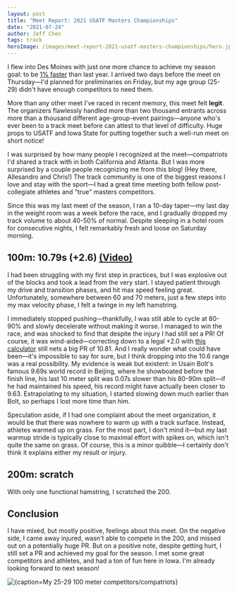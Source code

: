 ```yaml
---
layout: post
title: "Meet Report: 2021 USATF Masters Championships"
date: "2021-07-24"
author: Jeff Chen
tags: track
heroImage: /images/meet-report-2021-usatf-masters-championships/hero.jpg
---
```


I flew into Des Moines with just one more chance to achieve my season goal: to be [1% faster](https://jeffchen.dev/posts/2021-Goals/) than last year. I arrived two days before the meet on Thursday—I'd planned for preliminaries on Friday, but my age group (25-29) didn't have enough competitors to need them.

<!-- excerpt -->

More than any other meet I've raced in recent memory, this meet felt **legit**. The organizers flawlessly handled more than two thousand entrants across more than a thousand different age-group-event pairings—anyone who's ever been to a track meet before can attest to that level of difficulty. Huge props to USATF and Iowa State for putting together such a well-run meet on short notice!

I was surprised by how many people I recognized at the meet—compatriots I'd shared a track with in both California and Atlanta. But I was more surprised by a couple people recognizing me from this blog! (Hey there, Allesandro and Chris!) The track community is one of the biggest reasons I love and stay with the sport—I had a great time meeting both fellow post-collegiate athletes and "true" masters competitors.

Since this was my last meet of the season, I ran a 10-day taper—my last day in the weight room was a week before the race, and I gradually dropped my track volume to about 40-50% of normal. Despite sleeping in a hotel room for consecutive nights, I felt remarkably fresh and loose on Saturday morning.

## 100m: 10.79s (+2.6) [(Video)](https://twitter.com/iambald/status/1419041620431880196?s=20)

I had been struggling with my first step in practices, but I was explosive out of the blocks and took a lead from the very start. I stayed patient through my drive and transition phases, and hit max speed feeling great. Unfortunately, somewhere between 60 and 70 meters, just a few steps into my max velocity phase, I felt a twinge in my left hamstring.

I immediately stopped pushing—thankfully, I was still able to cycle at 80-90% and slowly decelerate without making it worse. I managed to win the race, and was shocked to find that despite the injury I had still set a PR! Of course, it was wind-aided—correcting down to a legal +2.0 with [this calculator](https://maximmoinat.github.io/windCalculator.html) still nets a big PR of 10.81. And I really wonder what could have been—it's impossible to say for sure, but I think dropping into the 10.6 range was a real possibility. My evidence is weak but existent: in Usain Bolt's famous 9.69s world record in Beijing, where he showboated before the finish line, his last 10 meter split was 0.07s slower than his 80-90m split—if he had maintained his speed, his record might have actually been closer to 9.63. Extrapolating to my situation, I started slowing down much earlier than Bolt, so perhaps I lost more time than him.

Speculation aside, if I had one complaint about the meet organization, it would be that there was nowhere to warm up with a track surface. Instead, athletes warmed up on grass. For the most part, I don't mind it—but my last warmup stride is typically close to maximal effort with spikes on, which isn't quite the same on grass. Of course, this is a minor quibble—I certainly don't think it explains either my result or injury.

## 200m: scratch

With only one functional hamstring, I scratched the 200.

## Conclusion

I have mixed, but mostly positive, feelings about this meet. On the negative side, I came away injured, wasn't able to compete in the 200, and missed out on a potentially huge PR. But on a positive note, despite getting hurt, I still set a PR and achieved my goal for the season. I met some great competitors and athletes, and had a ton of fun here in Iowa. I'm already looking forward to next season!

![{caption=My 25-29 100 meter competitors/compatriots}](/images/meet-report-2021-usatf-masters-championships/competitors.jpg)
